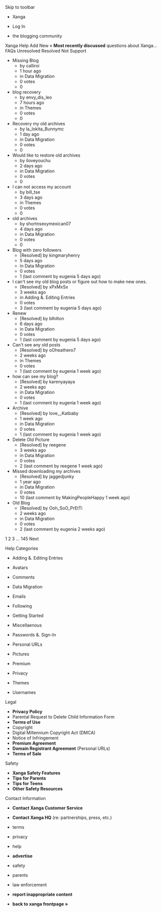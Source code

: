 Skip to toolbar

*   Xanga

*   Log In

*   the blogging community

Xanga Help Add New » **Most recently discussed** questions about Xanga… FAQs Unresolved Resolved Not Support

*   Missing Blog
    *   by calliroi
    *   1 hour ago
    *   in Data Migration
    *   0 votes
    *   0
*   blog recovery
    *   by envy\_dis\_leo
    *   7 hours ago
    *   in Themes
    *   0 votes
    *   0
*   Recovery my old archives
    *   by la\_lokita\_Bunnymc
    *   1 day ago
    *   in Data Migration
    *   0 votes
    *   0
*   Would like to restore old archives
    *   by iloveyouchu
    *   2 days ago
    *   in Data Migration
    *   0 votes
    *   0
*   I can not access my account
    *   by bill\_tse
    *   3 days ago
    *   in Themes
    *   0 votes
    *   0
*   old archives
    *   by shortnsexymexican07
    *   4 days ago
    *   in Data Migration
    *   0 votes
    *   0
*   Blog with zero followers
    *   \[Resolved\] by kingmaryhenry
    *   5 days ago
    *   in Data Migration
    *   0 votes
    *   1 (last comment by eugenia 5 days ago)
*   I can't see my old blog posts or figure out how to make new ones.
    *   \[Resolved\] by xPxMxSx
    *   3 weeks ago
    *   in Adding &. Editing Entries
    *   0 votes
    *   3 (last comment by eugenia 5 days ago)
*   Renew
    *   \[Resolved\] by blhilton
    *   6 days ago
    *   in Data Migration
    *   0 votes
    *   1 (last comment by eugenia 5 days ago)
*   Can't see any old posts
    *   \[Resolved\] by oOheathero7
    *   2 weeks ago
    *   in Themes
    *   0 votes
    *   1 (last comment by eugenia 1 week ago)
*   how can see my blog?
    *   \[Resolved\] by karenyayaya
    *   2 weeks ago
    *   in Data Migration
    *   0 votes
    *   1 (last comment by eugenia 1 week ago)
*   Archive
    *   \[Resolved\] by love\_\_Katbaby
    *   1 week ago
    *   in Data Migration
    *   0 votes
    *   1 (last comment by eugenia 1 week ago)
*   Delete Old Picture
    *   \[Resolved\] by reegene
    *   3 weeks ago
    *   in Data Migration
    *   0 votes
    *   2 (last comment by reegene 1 week ago)
*   Missed downloading my archives
    *   \[Resolved\] by jaggedjunky
    *   1 year ago
    *   in Data Migration
    *   0 votes
    *   10 (last comment by MakingPeopleHappy 1 week ago)
*   Old Blog
    *   \[Resolved\] by Ooh\_SoO\_PrEtTi
    *   2 weeks ago
    *   in Data Migration
    *   0 votes
    *   2 (last comment by eugenia 2 weeks ago)

1 2 3 ... 145 Next

Help Categories

*   Adding &. Editing Entries
*   Avatars
*   Comments
*   Data Migration
*   Emails
*   Following
*   Getting Started
*   Miscellaenous

*   Passwords &. Sign-In
*   Personal URLs
*   Pictures
*   Premium
*   Privacy
*   Themes
*   Usernames

Legal

*   **Privacy Policy**
*   Parental Request to Delete Child Information Form
*   **Terms of Use**
*   Copyright
*   Digital Millennium Copyright Act (DMCA)
*   Notice of Infringement
*   **Premium Agreement**
*   **Domain Registrant Agreement** (Personal URLs)
*   **Terms of Sale**

Safety

*   **Xanga Safety Features**
*   **Tips for Parents**
*   **Tips for Teens**
*   **Other Safety Resources**

Contact Information

*   **Contact Xanga Customer Service**
*   **Contact Xanga HQ** (re: partnerships, press, etc.)

*   terms
*   privacy
*   help
*   **advertise**

*   safety
*   parents
*   law enforcement
*   **report inappropriate content**

*   **back to xanga frontpage »**